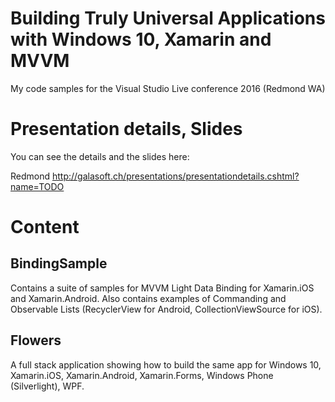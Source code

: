 # Building Truly Universal Applications with Windows 10, Xamarin and MVVM

My code samples for the Visual Studio Live conference 2016 (Redmond WA)

# Presentation details, Slides

You can see the details and the slides here:

Redmond
http://galasoft.ch/presentations/presentationdetails.cshtml?name=TODO

# Content

## BindingSample

Contains a suite of samples for MVVM Light Data Binding for Xamarin.iOS and Xamarin.Android.
Also contains examples of Commanding and Observable Lists (RecyclerView for Android, CollectionViewSource for iOS).

## Flowers

A full stack application showing how to build the same app for Windows 10, Xamarin.iOS, Xamarin.Android, Xamarin.Forms, Windows Phone (Silverlight), WPF.
